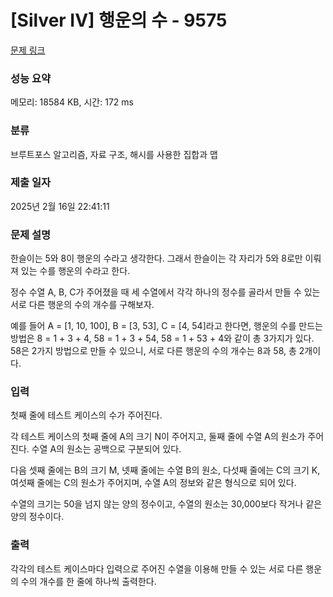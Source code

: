 # [Silver IV] 행운의 수 - 9575 

[문제 링크](https://www.acmicpc.net/problem/9575) 

### 성능 요약

메모리: 18584 KB, 시간: 172 ms

### 분류

브루트포스 알고리즘, 자료 구조, 해시를 사용한 집합과 맵

### 제출 일자

2025년 2월 16일 22:41:11

### 문제 설명

<p>한슬이는 5와 8이 행운의 수라고 생각한다. 그래서 한슬이는 각 자리가 5와 8로만 이뤄져 있는 수를 행운의 수라고 한다.</p>

<p>정수 수열 A, B, C가 주어졌을 때 세 수열에서 각각 하나의 정수를 골라서 만들 수 있는 서로 다른 행운의 수의 개수를 구해보자.</p>

<p>예를 들어 A = [1, 10, 100], B = [3, 53], C = [4, 54]라고 한다면, 행운의 수를 만드는 방법은 8 = 1 + 3 + 4, 58 = 1 + 3 + 54, 58 = 1 + 53 + 4와 같이 총 3가지가 있다. 58은 2가지 방법으로 만들 수 있으니, 서로 다른 행운의 수의 개수는 8과 58, 총 2개이다.</p>

### 입력 

 <p>첫째 줄에 테스트 케이스의 수가 주어진다.</p>

<p>각 테스트 케이스의 첫째 줄에 A의 크기 N이 주어지고, 둘째 줄에 수열 A의 원소가 주어진다. 수열 A의 원소는 공백으로 구분되어 있다.</p>

<p>다음 셋째 줄에는 B의 크기 M, 넷째 줄에는 수열 B의 원소, 다섯째 줄에는 C의 크기 K, 여섯째 줄에는 C의 원소가 주어지며, 수열 A의 정보와 같은 형식으로 되어 있다.</p>

<p>수열의 크기는 50을 넘지 않는 양의 정수이고, 수열의 원소는 30,000보다 작거나 같은 양의 정수이다.</p>

### 출력 

 <p>각각의 테스트 케이스마다 입력으로 주어진 수열을 이용해 만들 수 있는 서로 다른 행운의 수의 개수를 한 줄에 하나씩 출력한다.</p>

